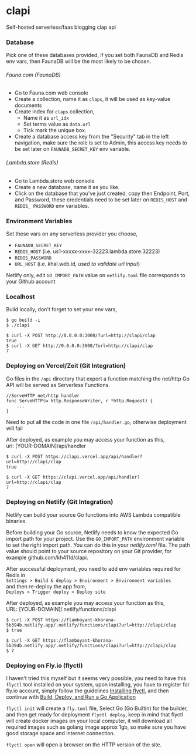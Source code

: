 # clapi

Self-hosted serverless/faas blogging clap api 

### Database

Pick one of these databases provided, if you set both FaunaDB and Redis env vars, then FaunaDB will be the most likely to be chosen.

###### Fauna.com (FaunaDB)

- Go to Fauna.com web console
- Create a collection, name it as `claps`, it will be used as key-value documents
- Create index for `claps` collection, 
  - Name it as `url_idx`
  - Set terms value as `data.url`
  - Tick mark the unique box.
- Create a database access key from the "Security" tab in the left navigation, make sure the role is set to Admin, this access key needs to be set later on `FAUNADB_SECRET_KEY` env variable.

###### Lambda.store (Redis)

- Go to Lambda.store web console
- Create a new database, name it as you like.
- Click on the database that you've just created, copy then Endpoint, Port, and Password, these credentials need to be set later on `REDIS_HOST` and `REDIS_ PASSWORD` env variables.


### Environment Variables

Set these vars on any serverless provider you choose,

- `FAUNADB_SECRET_KEY` 
- `REDIS_HOST` (i.e. us1-xxxxx-xxxx-32223.lambda.store:32223)
- `REDIS_PASSWORD` 
- `URL_HOST` (i.e. khal.web.id, _used to validate url input_)

Netlify only, edit `GO_IMPORT_PATH` value on `netlify.toml` file corresponds to your Github account

### Localhost

Build locally, don't forget to set your env vars,
```
$ go build -i
$ ./clapi

$ curl -X POST http://0.0.0.0:3000/?url=http://clapi/clap  
true
$ curl -X GET http://0.0.0.0:3000/?url=http://clapi/clap
7
```

### Deploying on Vercel/Zeit (Git Integration)

Go files in the `/api` directory that export a function matching the net/http Go API will be served as Serverless Functions.

```
//ServeHTTP net/http handler
func ServeHTTP(w http.ResponseWriter, r *http.Request) {
	...
}
```

Need to put all the code in one file `/api/handler.go`, otherwise deployment will fail

After deployed, as example you may access your function as this,  
url: [YOUR-DOMAIN]/api/handler

```
$ curl -X POST https://clapi.vercel.app/api/handler?url=http://clapi/clap
true

$ curl -X GET https://clapi.vercel.app/api/handler?url=http://clapi/clap
7
```

### Deploying on Netlify (Git Integration)

Netlify can build your source Go functions into AWS Lambda compatible binaries.

Before building your Go source, Netlify needs to know the expected Go import path for your project. Use the `GO_IMPORT_PATH` environment variable to set the right import path. You can do this in your _netlify.toml_ file. The path value should point to your source repository on your Git provider, for example github.com/kh411d/clapi.

After successful deployment, you need to add env variables required for Redis in  
`Settings > Build & deploy > Environment > Environment variables`  
and then re-deploy the app from,  
`Deploys > Trigger deploy > Deploy site`

After deployed, as example you may access your function as this,  
URL: [YOUR-DOMAIN]/.netlify/functions/clapi

```
$ curl -X POST https://flamboyant-khorana-5b394b.netlify.app/.netlify/functions/clapi?url=http://clapi/clap
$ true

$ curl -X GET https://flamboyant-khorana-5b394b.netlify.app/.netlify/functions/clapi?url=http://clapi/clap
$ 7
```

### Deploying on Fly.io (flyctl)

I haven't tried this myself but it seems very possible, you need to have this `flyctl` tool installed on your system, upon installing, you have to register for fly.io account, simply follow the guidelines [Installing flyctl](https://fly.io/docs/getting-started/installing-flyctl/), and then continue with [Build, Deploy, and Run a Go Application](https://fly.io/docs/getting-started/golang/)

`flyctl init` will create a `fly.toml` file, Select Go (Go Builtin) for the builder, and then get ready for deployment `flyctl deploy`, keep in mind that flyctl will create docker images on your local computer, it will download all required images such as golang image approx 1gb, so make sure you have good storage space and internet connection.

`flyctl open` will open a browser on the HTTP version of the site.


